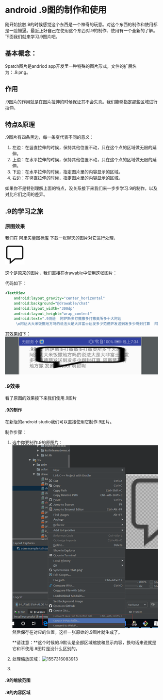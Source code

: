 # android .9图的制作和使用

刚开始接触.9的时候感觉这个东西是一个神奇的玩意。对这个东西的制作和使用都是一脸懵逼。最近正好自己在使用这个东西对.9的制作、使用有一个全新的了解。下面我们就来学习.9图片吧。

## 基本概念：

9patch图片是andriod app开发里一种特殊的图片形式，文件的扩展名为：.9.png。

## 作用

.9图片的作用就是在图片拉伸的时候保证其不会失真。我们能够指定那些区域进行拉伸。

## 特点&原理

.9图片有四条黑边，每一条变代表不同的意义：

1. 左边：在竖直拉伸的时候，保持其他位置不动，只在这个点的区域做无限的延伸。
2. 上边：在水平拉伸的时候，保持其他位置不动，只在这个点的区域做无限的延伸。
3. 下边：在水平拉伸的时候，指定图片里的内容显示的区域。
4. 右边：在竖直拉伸的时候，指定图片里的内容显示的区域。

如果你不是特别理解上面的特点，没关系接下来我们来一步步学习.9的制作，以及对比它们之间的差异。

## .9的学习之旅

### 原图效果

我们在 阿里矢量图标库 下载一张聊天的图片对它进行处理，

![chat](./chat.png)

这个是原来的图片，我们直接在drawable中使用这张图片：

代码如下：

```xml
<TextView
    android:layout_gravity="center_horizontal"
    android:background="@drawable/chat"
    android:layout_width="300dp"
    android:layout_height="wrap_content"
    android:text=".9测验  阿萨斯多打撒撒多打撒奥所多十大阿达
     \n阿达大大米饭撒地方吗的说法大是大非富士达发多少范德萨发送到发多少啊封打算  阿斯蒂芬啊 地方撒 发多少啊sdf 啊封啊"/>
```

其效果如下：![1557315348620](./effect_chat.png)

### .9效果

看了原图的效果接下来我们使用.9图片

#### .9的制作

在新版的android studio我们可以直接使用它制作.9图片。

制作步骤：

1. 选中你要制作.9的原图片：![choice_orign_picture](./choice_orign_picture.png)然后保存在对应的位置。这样一张原始的.9图片就生成了。

   **请注意：**这个时候的.9默认是全部区域缩放和显示内容，换句话来说就是它和不使用.9图片是没什么区别的。

2. 处理缩放区域：![1557316083913](C:\Users\txl\AppData\Roaming\Typora\typora-user-images\1557316083913.png)

3. 

#### .9的缩放范围

#### .9的内容区域

